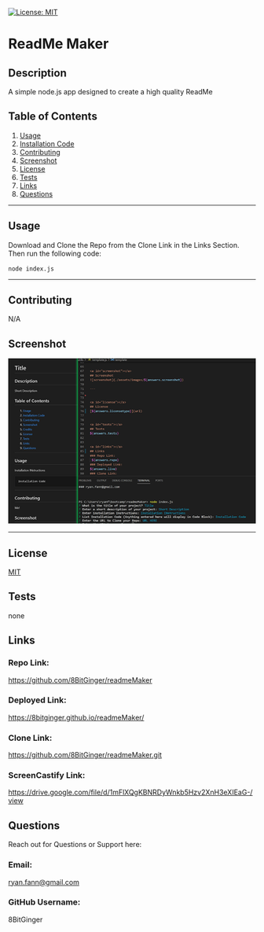 
<a id="badges"></a>
[![License: MIT](https://img.shields.io/badge/License-MIT-yellow.svg)](https://opensource.org/licenses/MIT)


# ReadMe Maker

## Description
A simple node.js app designed to create a high quality ReadMe



## Table of Contents
1. [Usage](#usage)
2. [Installation Code](#installation)
3. [Contributing](#contributing)
4. [Screenshot](#screenshot)
5. [License](#license)
6. [Tests](#tests)
7. [Links](#links)
8. [Questions](#support)

---

<a id="usage"></a>
## Usage
Download and Clone the Repo from the Clone Link in the Links Section.  Then run the following code:

<a id="installation"></a>
```
node index.js
```

---

<a id="contributing"></a>
## Contributing
N/A


<a id="screenshot"></a>
## Screenshot
![screenshot](./assets/images/screenshot-readMe.png)

---


<a id="license"></a>
## License
[MIT](url)


<a id="tests"></a>
## Tests
none


<a id="links"></a>
## Links
### Repo Link:
 https://github.com/8BitGinger/readmeMaker
### Deployed Link:
https://8bitginger.github.io/readmeMaker/
### Clone Link:
https://github.com/8BitGinger/readmeMaker.git
### ScreenCastify Link:
https://drive.google.com/file/d/1mFlXQgKBNRDyWnkb5Hzv2XnH3eXIEaG-/view



<a id="support"></a>
## Questions
Reach out for Questions or Support here:
### Email: 
ryan.fann@gmail.com
### GitHub Username: 
8BitGinger


